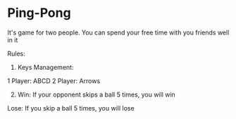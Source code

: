 # Ping-Pong

It's game for two people. You can spend your free time with you friends well in it

Rules:

1) Keys Management:

1 Player: ABCD
2 Player: Arrows

2) Win:
If your opponent skips a ball 5 times, you will win

Lose:
If you skip a ball 5 times, you will lose


